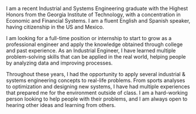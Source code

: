 I am a recent Industrial and Systems Engineering graduate with the Highest Honors from the Georgia Institute of Technology, with a concentration in Economic and Financial Systems. 
I am a fluent English and Spanish speaker, having citizenship in the US and Mexico.

I am looking for a full-time position or internship to start to grow as a professional engineer and apply the knowledge obtained through college and past experience. 
As an Industrial Engineer, I have learned multiple problem-solving skills that can be applied in the real world, helping people by analyzing data and improving processes.

Throughout these years, I had the opportunity to apply several industrial & systems engineering concepts to real-life problems. 
From sports analyses to optimization and designing new systems, I have had multiple experiences that prepared me for the environment outside of class. 
I am a hard-working person looking to help people with their problems, and I am always open to hearing other ideas and learning from others.
